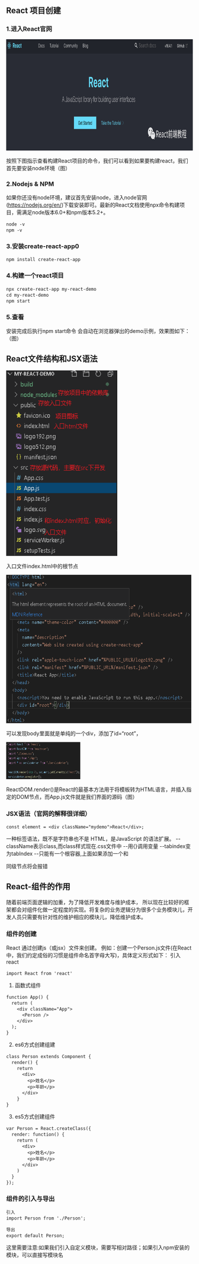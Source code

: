 ## React 项目创建
### 1.进入React官网

<img src="./images/react.jpg" width="600" height="300">

按照下图指示查看构建React项目的命令，我们可以看到如果要构建react，我们首先要安装node环境（图）

### 2.Nodejs & NPM
如果你还没有node环境，建议首先安装node，进入node官网(https://nodejs.org/en/)下载安装即可。最新的React文档使用npx命令构建项目，需满足node版本6.0+和npm版本5.2+。
```
node -v
npm -v
```
### 3.安装create-react-app0
```
npm install create-react-app
```
### 4.构建一个react项目
```
npx create-react-app my-react-demo
cd my-react-demo
npm start
```
### 5.查看
安装完成后执行npm start命令 会自动在浏览器弹出的demo示例，效果图如下：（图）

## React文件结构和JSX语法
<img src="./images/stucture.png" width="300" height="500" />

入口文件index.html中的根节点

<img src="./images/index.png" width="500" height="400" />

可以发现body里面就是单纯的一个div，添加了id=“root”，

<img src="./images/indexjs.png" width="200" height="100" />

ReactDOM.render()是React的最基本方法用于将模板转为HTML语言，并插入指定的DOM节点，而App.js文件就是我们界面的源码（图）

### JSX语法（官网的解释很详细）
```
const element = <div className="mydemo">React</div>;
```
一种标签语法，既不是字符串也不是 HTML，是JavaScript 的语法扩展。
--className表示class,而class样式现在.css文件中
--用{}调用变量
--tabindex变为tabIndex 
--只能有一个根容器,上面如果添加一个和<div className="App"></div>同级节点将会报错

## React-组件的作用
随着前端页面逻辑的加重，为了降低开发难度与维护成本， 所以现在比较好的框架都会对组件化做一定程度的实现。将复杂的业务逻辑分为很多个业务模块儿，开发人员只需要有针对性的维护相应的模块儿，降低维护成本。

### 组件的创建
React 通过创建js（或jsx）文件来创建。
例如：创建一个Person.js文件(在React中，我们约定成俗的习惯是组件命名首字母大写)，具体定义形式如下：
引入react
```
import React from 'react'
````
1. 函数式组件

```
function App() {
  return (
    <div className="App">
      <Person />
    </div> 
  );
}
```
2. es6方式创建组建
```
class Person extends Component { 
  render() { 
    return 
      <div>
        <p>姓名</p>
        <p>年龄</p>
      </div>
    }
}
```
3. es5方式创建组件
```
var Person = React.createClass({
  render: function() {
    return (
      <div>
        <p>姓名</p>
        <p>年龄</p>
      </div>
    )
  }
});
```
### 组件的引入与导出
```
引入
import Person from './Person';
```
```
导出
export default Person;
```
这里需要注意:如果我们引入自定义模块，需要写相对路径；如果引入npm安装的模块，可以直接写模块名





